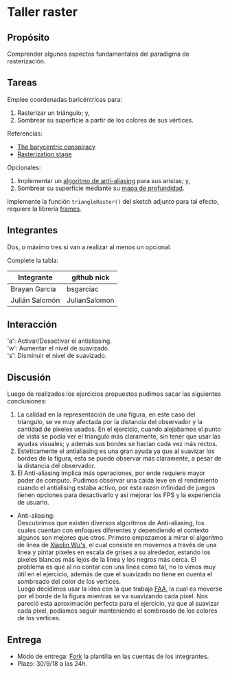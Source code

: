 ﻿# Taller raster

## Propósito

Comprender algunos aspectos fundamentales del paradigma de rasterización.

## Tareas

Emplee coordenadas baricéntricas para:

1. Rasterizar un triángulo; y,
2. Sombrear su superficie a partir de los colores de sus vértices.

Referencias:

* [The barycentric conspiracy](https://fgiesen.wordpress.com/2013/02/06/the-barycentric-conspirac/)
* [Rasterization stage](https://www.scratchapixel.com/lessons/3d-basic-rendering/rasterization-practical-implementation/rasterization-stage)

Opcionales:

1. Implementar un [algoritmo de anti-aliasing](https://www.scratchapixel.com/lessons/3d-basic-rendering/rasterization-practical-implementation/rasterization-practical-implementation) para sus aristas; y,
2. Sombrear su superficie mediante su [mapa de profundidad](https://en.wikipedia.org/wiki/Depth_map).

Implemente la función ```triangleRaster()``` del sketch adjunto para tal efecto, requiere la librería [frames](https://github.com/VisualComputing/frames/releases).

## Integrantes

Dos, o máximo tres si van a realizar al menos un opcional.

Complete la tabla:

| Integrante | github nick |
|------------|-------------|
|   Brayan Garcia         |    bsgarciac         |
|   Julián Salomón         |   JulianSalomon          |

## Interacción

'a': Activar/Desactivar el antialiasing.</br>
'w': Aumentar el nivel de suavizado.</br>
's': Disminuir el nivel de suavizado.</br>

## Discusión

Luego de realizados los ejercicios propuestos pudimos sacar las siguientes conclusiones:
1) La calidad en la representación de una figura, en este caso del triangulo, se ve muy afectada por la distancia del observador y la cantidad de pixeles usados. En el ejercicio, cuando alejabamos el punto de vista se podia ver el triangulo más claramente, sin tener que usar las ayudas visuales; y además sus bordes se hacían cada vez más rectos. 
2) Esteticamente el antialiasing es una gran ayuda ya que al suavizar los bordes de la figura, esta se puede observar más claramente, a pesar de la distancia del observador. 
3) El Anti-aliasing implica más operaciones, por ende requiere mayor poder de computo. Pudimos observar una caida leve en el rendimiento cuando el antialising estaba activo, por esta razón infinidad de juegos tienen opciones para desactivarlo y así mejorar los FPS y la experiencia de usuario.

- Anti-aliasing: </br>
Descubrimos que existen diversos algoritmos de Anti-aliasing, los cuales cuentan con enfoques diferentes y dependiendo el contexto algunos son mejores que otros.
 Primero empezamos a mirar el algoritmo de linea de  [Xiaolin Wu's](https://en.wikipedia.org/wiki/Xiaolin_Wu%27s_line_algorithm), el cual consiste en movernos a través de una linea y pintar pixeles en escala de grises a su alrededor, estando los pixeles blancos más lejos de la linea y los negros más cerca. El problema es que al no contar con una linea como tal, no lo vimos muy útil en el ejercicio, además de que el suavizado no tiene en cuenta el sombreado del color de los vertices.</br>
Luego decidimos usar la idea con la que trabaja [FAA](https://en.wikipedia.org/wiki/Fast_approximate_anti-aliasing), la cual es moverse por el borde de la figura mientras se va suavizando cada pixel. Nos pareció esta aproximación perfecta para el ejercicio, ya que al suavizar cada pixel, podiamos seguir manteniendo el sombreado de los colores de los vertices. 

## Entrega

* Modo de entrega: [Fork](https://help.github.com/articles/fork-a-repo/) la plantilla en las cuentas de los integrantes.
* Plazo: 30/9/18 a las 24h.